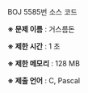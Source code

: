 BOJ 5585번 소스 코드

<b>※ 문제 이름</b> : 거스름돈

<b>※ 제한 시간</b> : 1 초

<b>※ 제한 메모리</b> : 128 MB

<b>※ 제출 언어</b> : C, Pascal
